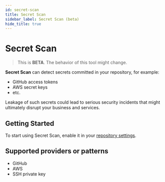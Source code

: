 ```yaml
---
id: secret-scan
title: Secret Scan
sidebar_label: Secret Scan (beta)
hide_title: true
---
```


# Secret Scan

> This is **BETA**. The behavior of this tool might change.

**Secret Scan** can detect secrets committed in your repository, for example:

- GitHub access tokens
- AWS secret keys
- etc.

Leakage of such secrets could lead to serious security incidents that might ultimately disrupt your business and services.

## Getting Started

To start using Secret Scan, enable it in your [repository settings](../../getting-started/repository-settings.md).

## Supported providers or patterns

- GitHub
- AWS
- SSH private key
